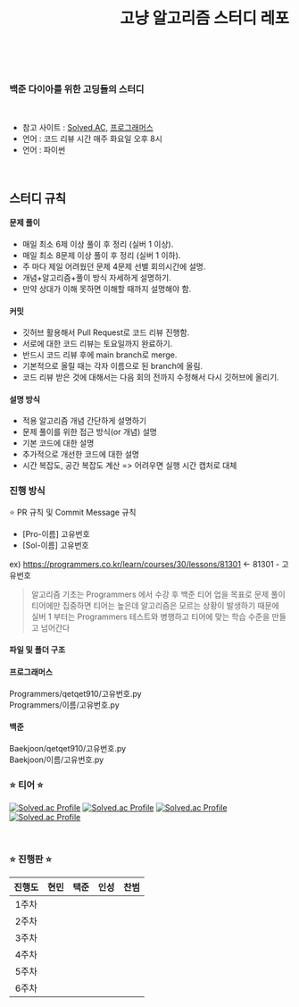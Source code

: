 <header align="center" style="text-align: center">
  
  # 　　　　　　　고냥 알고리즘 스터디 레포
</header><br>

### 백준 다이아를 위한 고딩들의 스터디
<br>

  * 참고 사이트 : [Solved.AC](https://solved.ac/), [프로그래머스](https://programmers.co.kr/)
  * 언어 : 코드 리뷰 시간 매주 화요일 오후 8시
  * 언어 : 파이썬
<br>

## 스터디 규칙

#### 문제 풀이
  * 매일 최소 6제 이상 풀이 후 정리 (실버 1 이상).
  * 매일 최소 8문제 이상 풀이 후 정리 (실버 1 이하).
  * 주 마다 제일 어려웠던 문제 4문제 선별 회의시간에 설명.
  * 개념+알고리즘+풀이 방식 자세하게 설명하기.
  * 만약 상대가 이해 못하면 이해할 때까지 설명해야 함.

#### 커밋
  * 깃허브 활용해서 Pull Request로 코드 리뷰 진행함.
  * 서로에 대한 코드 리뷰는 토요일까지 완료하기.
  * 반드시 코드 리뷰 후에 main branch로 merge.
  * 기본적으로 올릴 때는 각자 이름으로 된 branch에 올림.
  * 코드 리뷰 받은 것에 대해서는 다음 회의 전까지 수정해서 다시 깃허브에 올리기.

#### 설명 방식
  * 적용 알고리즘 개념 간단하게 설명하기
  * 문제 풀이를 위한 접근 방식(or 개념) 설명
  * 기본 코드에 대한 설명
  * 추가적으로 개선한 코드에 대한 설명
  * 시간 복잡도, 공간 복잡도 계산 => 어려우면 실행 시간 캡처로 대체

### 진행 방식

  ⭐ PR 규칙 및 Commit Message 규칙
  * [Pro-이름] 고유번호
  * [Sol-이름] 고유번호

  ex) https://programmers.co.kr/learn/courses/30/lessons/81301 <- 81301 - 고유번호

  > 알고리즘 기초는 Programmers 에서 수강 후 백준 티어 업을 목표로 문제 풀이 <br>
  > 티어에만 집중하면 티어는 높은데 알고리즘은 모르는 상황이 발생하기 때문에 <br>
  > 실버 1 부터는 Programmers 테스트와 병행하고 티어에 맞는 학습 수준을 만들고 넘어간다 <br>

#### 파일 및 폴더 구조

#### 프로그래머스
  Programmers/qetqet910/고유번호.py <br>
  Programmers/이름/고유번호.py

#### 백준
  Baekjoon/qetqet910/고유번호.py <br>
  Baekjoon/이름/고유번호.py


### ⭐ 티어 ⭐ 

[![Solved.ac Profile](http://mazassumnida.wtf/api/v2/generate_badge?boj=qetqet910)](https://solved.ac/qetqet910/)
[![Solved.ac Profile](http://mazassumnida.wtf/api/v2/generate_badge?boj=wns4126)](https://solved.ac/wns4126/)
[![Solved.ac Profile](http://mazassumnida.wtf/api/v2/generate_badge?boj=ji560413)](https://solved.ac/ji560413/)
[![Solved.ac Profile](http://mazassumnida.wtf/api/v2/generate_badge?boj=ghddls7799)](https://solved.ac/ghddls7799/)

<br>

### ⭐ 진행판 ⭐ 

| 진행도 | 현민 | 택준 | 인성 | 찬범 | 
| :--------: | :--------: | :--------: | :--------: | :--------: | 
| 1주차 |                |                |                |                |
| 2주차 |                |                |                |                |
| 3주차 |                |                |                |                |
| 4주차 |                |                |                |                |
| 5주차 |                |                |                |                |
| 6주차 |                |                |                |                |

